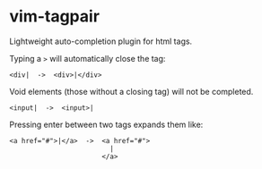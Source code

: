 # vim-tagpair
Lightweight auto-completion plugin for html tags.

Typing a `>` will automatically close the tag:

    <div|  ->  <div>|</div>

Void elements (those without a closing tag) will not be completed.

    <input|  ->  <input>|

Pressing enter between two tags expands them like:

    <a href="#">|</a>  ->  <a href="#">
                             |
                           </a>

